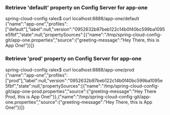 ### Retrieve 'default' property on Config Server for app-one
spring-cloud-config ralex$ curl localhost:8888/app-one/default
{"name":"app-one","profiles":["default"],"label":null,"version":"0952632b97beb122c14b0f40bc599ba1095e5fbf","state":null,"propertySources":[{"name":"/tmp/spring-cloud-config-git/app-one.properties","source":{"greeting-message":"Hey There, this is App One!"}}]}

### Retrieve 'prod' property on Config Server for app-one
spring-cloud-config ralex$ curl localhost:8888/app-one/prod
{"name":"app-one","profiles":["prod"],"label":null,"version":"0952632b97beb122c14b0f40bc599ba1095e5fbf","state":null,"propertySources":[{"name":"/tmp/spring-cloud-config-git/app-one-prod.properties","source":{"greeting-message":"Hey There Prod, this is App One!"}},{"name":"/tmp/spring-cloud-config-git/app-one.properties","source":{"greeting-message":"Hey There, this is App One!"}}]} 

